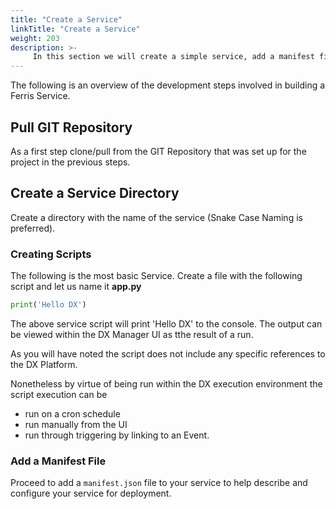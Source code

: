 ```yaml
---
title: "Create a Service"
linkTitle: "Create a Service"
weight: 203
description: >-
     In this section we will create a simple service, add a manifest file to the service and deploy the service.
---
```



The following is an overview of the development steps involved in building a Ferris Service.

## Pull GIT Repository
As a first step clone/pull from the GIT Repository that was set up for the project in the previous steps. 

## Create a Service Directory
Create a directory with the name of the service (Snake Case Naming is preferred).

### Creating Scripts

The following is the most basic Service. Create a file with the following script and let us name it **app.py**

```python
print('Hello DX')
```

The above service script will print 'Hello DX' to the console. The output can be viewed within the DX Manager UI as tthe result of a run. 

As you will have noted the script does not include any specific references to the DX Platform.

Nonetheless by virtue of being run within the DX execution environment the script execution can be 

* run on a cron schedule
* run manually from the UI
* run through triggering by linking to an Event.

###  Add a Manifest File
Proceed to add a `manifest.json` file to your service to help describe and configure your service for deployment.